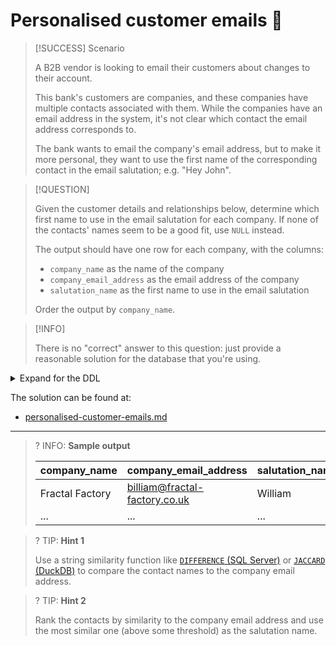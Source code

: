 # Personalised customer emails 📨

> [!SUCCESS] Scenario
>
> A B2B vendor is looking to email their customers about changes to their account.
>
> This bank's customers are companies, and these companies have multiple contacts associated with them. While the companies have an email address in the system, it's not clear which contact the email address corresponds to.
>
> The bank wants to email the company's email address, but to make it more personal, they want to use the first name of the corresponding contact in the email salutation; e.g. "Hey John".

> [!QUESTION]
>
> Given the customer details and relationships below, determine which first name to use in the email salutation for each company. If none of the contacts' names seem to be a good fit, use `NULL` instead.
>
> The output should have one row for each company, with the columns:
>
> - `company_name` as the name of the company
> - `company_email_address` as the email address of the company
> - `salutation_name` as the first name to use in the email salutation
>
> Order the output by `company_name`.

> [!INFO]
>
> There is no "correct" answer to this question: just provide a reasonable solution for the database that you're using.

<details>
<summary>Expand for the DDL</summary>
--8<-- "docs/challenging-sql-problems/problems/bronze/personalised-customer-emails.sql"
</details>

The solution can be found at:

- [personalised-customer-emails.md](../../solutions/bronze/personalised-customer-emails.md)

---

<!-- prettier-ignore -->
>? INFO: **Sample output**
>
> | company_name    | company_email_address         | salutation_name |
> |:----------------|:------------------------------|:----------------|
> | Fractal Factory | billiam@fractal-factory.co.uk | William         |
> | ...             | ...                           | ...             |

<!-- prettier-ignore -->
>? TIP: **Hint 1**
>
> Use a string similarity function like [`DIFFERENCE` (SQL Server)](https://learn.microsoft.com/en-us/sql/t-sql/functions/difference-transact-sql) or [`JACCARD` (DuckDB)](https://duckdb.org/docs/sql/functions/char.html#jaccards1-s2) to compare the contact names to the company email address.

<!-- prettier-ignore -->
>? TIP: **Hint 2**
>
> Rank the contacts by similarity to the company email address and use the most similar one (above some threshold) as the salutation name.
